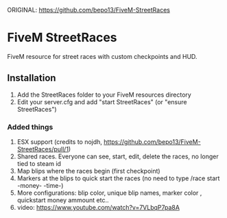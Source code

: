 ORIGINAL: https://github.com/bepo13/FiveM-StreetRaces

# FiveM StreetRaces
FiveM resource for street races with custom checkpoints and HUD.

## Installation
1. Add the StreetRaces folder to your FiveM resources directory
2. Edit your server.cfg and add "start StreetRaces" (or "ensure StreetRaces")

### Added things
1. ESX support (credits to nojdh, https://github.com/bepo13/FiveM-StreetRaces/pull/1)
2. Shared races. Everyone can see, start, edit, delete the races, no longer tied to steam id
3. Map blips where the races begin (first checkpoint)
4. Markers at the blips to quick start the races (no need to type /race start -money- -time-)
5. More configurations: blip color, unique blip names, marker color , quickstart money ammount etc..
6. video: https://www.youtube.com/watch?v=7VLbqP7pa8A
